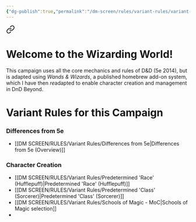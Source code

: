 ```yaml
---
{"dg-publish":true,"permalink":"/dm-screen/rules/variant-rules/variant-rules-mo-c/","title":"Variant Rules"}
---
```



<div class="transclusion internal-embed is-loaded"><a class="markdown-embed-link" href="/dm-screen/rules/variant-rules/differences-from-5e/#welcome-to-the-wizarding-world" aria-label="Open link"><svg xmlns="http://www.w3.org/2000/svg" width="24" height="24" viewBox="0 0 24 24" fill="none" stroke="currentColor" stroke-width="2" stroke-linecap="round" stroke-linejoin="round" class="svg-icon lucide-link"><path d="M10 13a5 5 0 0 0 7.54.54l3-3a5 5 0 0 0-7.07-7.07l-1.72 1.71"></path><path d="M14 11a5 5 0 0 0-7.54-.54l-3 3a5 5 0 0 0 7.07 7.07l1.71-1.71"></path></svg></a><div class="markdown-embed">



# Welcome to the Wizarding World!
This campaign uses all the core mechanics and rules of D&D (5e 2014), but is adapted using *Wands & Wizards*, a published homebrew add-on system, which I have then *re*adapted to enable character creation and management in DnD Beyond. 


</div></div>


# Variant Rules for this Campaign

### Differences from 5e
- [[DM SCREEN/RULES/Variant Rules/Differences from 5e\|Differences from 5e (Overview)]]

### Character Creation
- [[DM SCREEN/RULES/Variant Rules/Predetermined 'Race' (Hufflepuff)\|Predetermined 'Race' (Hufflepuff)]]
- [[DM SCREEN/RULES/Variant Rules/Predetermined 'Class' (Sorcerer)\|Predetermined 'Class' (Sorcerer)]]
- [[DM SCREEN/RULES/Variant Rules/Schools of Magic - MoC\|Schools of Magic selection]]
- 